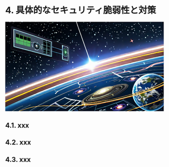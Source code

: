# 4. 具体的なセキュリティ脆弱性と対策

<!-- 画像サンプルとして -->

![thumbnail](./images/thumbnail.png)

## 4.1. xxx

## 4.2. xxx

## 4.3. xxx
